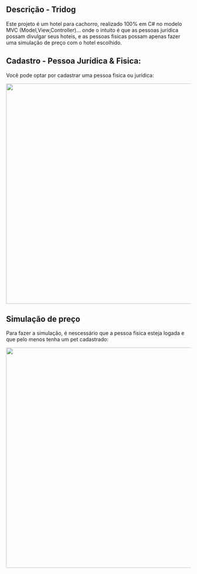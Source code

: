 <h2> Descrição - Tridog</h2>
<p>Este projeto é um hotel para cachorro, realizado 100% em C# no modelo MVC (Model,View,Controller)... onde o intuito é que as 
pessoas jurídica possam divulgar seus hoteis, e as pessoas fisicas possam apenas fazer uma simulação de preço com o hotel escolhido.</p>

<h2>Cadastro - Pessoa Jurídica & Fisica:</h2>
<p>Você pode optar por cadastrar uma pessoa fisica ou jurídica:</p>


<img src="https://user-images.githubusercontent.com/45234913/126654160-85b8f426-5ca1-4828-acb4-f072062d0e3d.gif" width="600px" />

<h2> Simulação de preço </h2>
<p>Para fazer a simulação, é nescessário que a pessoa fisica esteja logada e que pelo menos tenha um pet cadastrado:</p>

<img src="https://user-images.githubusercontent.com/45234913/126657570-e5aa2024-4b31-4d7a-8cad-90b57087544a.gif" width="600px"/>


